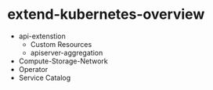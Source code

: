 # extend-kubernetes-overview

- api-extenstion
  - Custom Resources
  - apiserver-aggregation
- Compute-Storage-Network
- Operator
- Service Catalog

